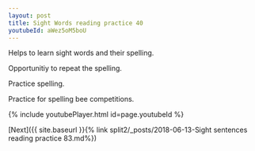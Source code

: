 ```yaml
---
layout: post
title: Sight Words reading practice 40
youtubeId: aWez5oM5boU
---
```

 
 
Helps to learn sight words and their spelling.

Opportunitiy to repeat the spelling. 

Practice spelling. 
 
Practice for spelling bee competitions. 
 
{% include youtubePlayer.html id=page.youtubeId %}
 
 

[Next]({{ site.baseurl }}{% link  split2/_posts/2018-06-13-Sight sentences reading practice 83.md%})
 
